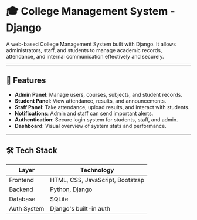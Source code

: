 # 🎓 College Management System - Django

A web-based College Management System built with Django. It allows administrators, staff, and students to manage academic records, attendance, and internal communication effectively and securely.

---

## 🚀 Features

- **Admin Panel**: Manage users, courses, subjects, and student records.
- **Student Panel**: View attendance, results, and announcements.
- **Staff Panel**: Take attendance, upload results, and interact with students.
- **Notifications**: Admin and staff can send important alerts.
- **Authentication**: Secure login system for students, staff, and admin.
- **Dashboard**: Visual overview of system stats and performance.

---

## 🛠️ Tech Stack

| Layer        | Technology             |
|--------------|------------------------|
| Frontend     | HTML, CSS, JavaScript, Bootstrap |
| Backend      | Python, Django         |
| Database     | SQLite                 |
| Auth System  | Django's built-in auth |

